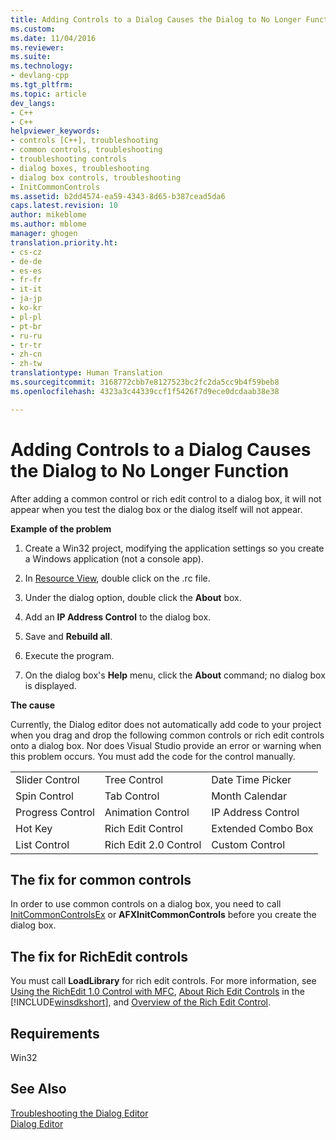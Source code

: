 ```yaml
---
title: Adding Controls to a Dialog Causes the Dialog to No Longer Function | Microsoft Docs
ms.custom: 
ms.date: 11/04/2016
ms.reviewer: 
ms.suite: 
ms.technology:
- devlang-cpp
ms.tgt_pltfrm: 
ms.topic: article
dev_langs:
- C++
- C++
helpviewer_keywords:
- controls [C++], troubleshooting
- common controls, troubleshooting
- troubleshooting controls
- dialog boxes, troubleshooting
- dialog box controls, troubleshooting
- InitCommonControls
ms.assetid: b2dd4574-ea59-4343-8d65-b387cead5da6
caps.latest.revision: 10
author: mikeblome
ms.author: mblome
manager: ghogen
translation.priority.ht:
- cs-cz
- de-de
- es-es
- fr-fr
- it-it
- ja-jp
- ko-kr
- pl-pl
- pt-br
- ru-ru
- tr-tr
- zh-cn
- zh-tw
translationtype: Human Translation
ms.sourcegitcommit: 3168772cbb7e8127523bc2fc2da5cc9b4f59beb8
ms.openlocfilehash: 4323a3c44339ccf1f5426f7d9ece0dcdaab38e38

---
```

# Adding Controls to a Dialog Causes the Dialog to No Longer Function
After adding a common control or rich edit control to a dialog box, it will not appear when you test the dialog box or the dialog itself will not appear.  
  
 **Example of the problem**  
  
1.  Create a Win32 project, modifying the application settings so you create a Windows application (not a console app).  
  
2.  In [Resource View](../windows/resource-view-window.md), double click on the .rc file.  
  
3.  Under the dialog option, double click the **About** box.  
  
4.  Add an **IP Address Control** to the dialog box.  
  
5.  Save and **Rebuild all**.  
  
6.  Execute the program.  
  
7.  On the dialog box's **Help** menu, click the **About** command; no dialog box is displayed.  
  
 **The cause**  
  
 Currently, the Dialog editor does not automatically add code to your project when you drag and drop the following common controls or rich edit controls onto a dialog box. Nor does Visual Studio provide an error or warning when this problem occurs. You must add the code for the control manually.  
  
||||  
|-|-|-|  
|Slider Control|Tree Control|Date Time Picker|  
|Spin Control|Tab Control|Month Calendar|  
|Progress Control|Animation Control|IP Address Control|  
|Hot Key|Rich Edit Control|Extended Combo Box|  
|List Control|Rich Edit 2.0 Control|Custom Control|  
  
## The fix for common controls  
 In order to use common controls on a dialog box, you need to call [InitCommonControlsEx](http://msdn.microsoft.com/library/windows/desktop/bb775697) or **AFXInitCommonControls** before you create the dialog box.  
  
## The fix for RichEdit controls  
 You must call **LoadLibrary** for rich edit controls. For more information, see [Using the RichEdit 1.0 Control with MFC](../mfc/using-the-richedit-1-0-control-with-mfc.md), [About Rich Edit Controls](http://msdn.microsoft.com/library/windows/desktop/bb787873) in the [!INCLUDE[winsdkshort](../atl-mfc-shared/reference/includes/winsdkshort_md.md)], and [Overview of the Rich Edit Control](../mfc/overview-of-the-rich-edit-control.md).  
  
## Requirements  
 Win32  
  
## See Also  
 [Troubleshooting the Dialog Editor](../mfc/troubleshooting-the-dialog-editor.md)   
 [Dialog Editor](../mfc/dialog-editor.md)




<!--HONumber=Jan17_HO2-->


